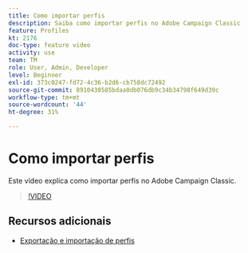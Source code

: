 ```yaml
---
title: Como importar perfis
description: Saiba como importar perfis no Adobe Campaign Classic
feature: Profiles
kt: 2176
doc-type: feature video
activity: use
team: TM
role: User, Admin, Developer
level: Beginner
exl-id: 373c0247-fd72-4c36-b2d6-cb758dc72492
source-git-commit: 8910430585bdaa0db076db9c34b34798f649d39c
workflow-type: tm+mt
source-wordcount: '44'
ht-degree: 31%

---
```


# Como importar perfis

Este vídeo explica como importar perfis no Adobe Campaign Classic.

>[!VIDEO](https://video.tv.adobe.com/v/25608?quality=12)

## Recursos adicionais

- [Exportação e importação de perfis](https://experienceleague.adobe.com/docs/campaign-classic/using/getting-started/profile-management/exporting-and-importing-profiles.html?lang=en)
